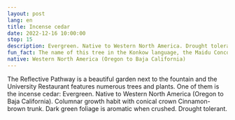```yaml
---
layout: post
lang: en
title: Incense cedar
date: 2022-12-16 10:00:00
stop: 15
description: Evergreen. Native to Western North America. Drought tolerant.
fun_fact: The name of this tree in the Konkow language, the Maidu Concow tribe's language, is hö'-tä
native: Western North America (Oregon to Baja California)
---
```

The Reflective Pathway is a beautiful garden next to the fountain and the University Restaurant features numerous trees and plants. One of them is the incense cedar: Evergreen. Native to Western North America (Oregon to Baja California). Columnar growth habit with conical crown Cinnamon-brown trunk. Dark green foliage is aromatic when crushed. Drought tolerant.
